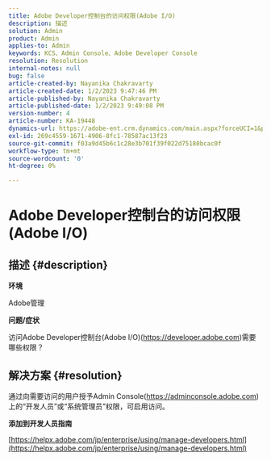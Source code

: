 ```yaml
---
title: Adobe Developer控制台的访问权限(Adobe I/O)
description: 描述
solution: Admin
product: Admin
applies-to: Admin
keywords: KCS、Admin Console、Adobe Developer Console
resolution: Resolution
internal-notes: null
bug: false
article-created-by: Nayanika Chakravarty
article-created-date: 1/2/2023 9:47:46 PM
article-published-by: Nayanika Chakravarty
article-published-date: 1/2/2023 9:49:08 PM
version-number: 4
article-number: KA-19448
dynamics-url: https://adobe-ent.crm.dynamics.com/main.aspx?forceUCI=1&pagetype=entityrecord&etn=knowledgearticle&id=99d6ec16-e78a-ed11-81ac-6045bd006c82
exl-id: 269c4559-1671-4906-8fc1-78587ac13f23
source-git-commit: f03a9d45b6c1c28e3b701f39f022d75180bcac0f
workflow-type: tm+mt
source-wordcount: '0'
ht-degree: 0%

---
```


# Adobe Developer控制台的访问权限(Adobe I/O)

## 描述 {#description}


<b>环境</b>

Adobe管理

<b>问题/症状</b>

访问Adobe Developer控制台(Adobe I/O)(https://developer.adobe.com)需要哪些权限？


## 解决方案 {#resolution}


通过向需要访问的用户授予Admin Console(https://adminconsole.adobe.com)上的“开发人员”或“系统管理员”权限，可启用访问。

<b>添加到开发人员指南</b>

[https://helpx.adobe.com/jp/enterprise/using/manage-developers.html](https://helpx.adobe.com/jp/enterprise/using/manage-developers.html)
